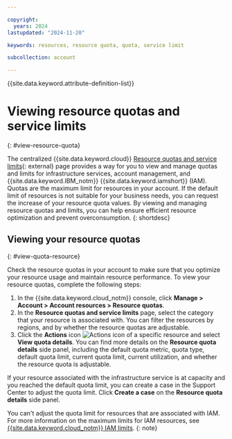 ```yaml
---

copyright:
  years: 2024
lastupdated: "2024-11-20"

keywords: resources, resource quota, quota, service limit

subcollection: account

---
```


{{site.data.keyword.attribute-definition-list}}

# Viewing resource quotas and service limits
{: #view-resource-quota}

The centralized {{site.data.keyword.cloud}} [Resource quotas and service limits](/account/resource-quotas){: external} page provides a way for you to view and manage quotas and limits for infrastructure services, account management, and {{site.data.keyword.IBM_notm}} {{site.data.keyword.iamshort}} (IAM). Quotas are the maximum limit for resources in your account. If the default limit of resources is not suitable for your business needs, you can request the increase of your resource quota values. By viewing and managing resource quotas and limits, you can help ensure efficient resource optimization and prevent overconsumption.
{: shortdesc}

## Viewing your resource quotas
{: #view-quota-resource}

Check the resource quotas in your account to make sure that you optimize your resource usage and maintain resource performance. To view your resource quotas, complete the following steps:

1. In the {{site.data.keyword.cloud_notm}} console, click **Manage > Account > Account resources > Resource quotas**.
1. In the **Resource quotas and service limits** page, select the category that your resource is associated with. You can filter the resources by regions, and by whether the resource quotas are adjustable.
1. Click the **Actions** icon ![Actions icon](../icons/action-menu-icon.svg "Actions") of a specific resource and select **View quota details**. You can find more details on the **Resource quota details** side panel, including the default quota metric, quota type, default quota limit, current quota limit, current utilization, and whether the resource quota is adjustable.

If your resource associated with the infrastructure service is at capacity and you reached the default quota limit, you can create a case in the Support Center to adjust the quota limit. Click **Create a case** on the **Resource quota details** side panel. 

You can't adjust the quota limit for resources that are associated with IAM. For more information on the maximum limits for IAM resources, see [{{site.data.keyword.cloud_notm}} IAM limits](/docs/account?topic=account-known-issues#access-tag-limits).
{: note}
